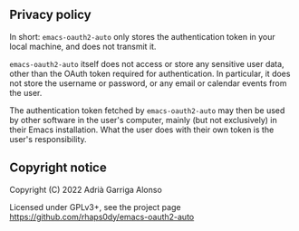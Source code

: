 ## Privacy policy

In short: `emacs-oauth2-auto` only stores the authentication token in your local
machine, and does not transmit it.

`emacs-oauth2-auto` itself does not access or store any sensitive user data,
other than the OAuth token required for authentication. In particular, it does
not store the username or password, or any email or calendar events from the
user.

The authentication token fetched by `emacs-oauth2-auto` may then be used by
other software in the user's computer, mainly (but not exclusively) in their
Emacs installation. What the user does with their own token is the user's
responsibility.


## Copyright notice

Copyright (C) 2022 Adrià Garriga Alonso

Licensed under GPLv3+, see the project page
<https://github.com/rhaps0dy/emacs-oauth2-auto>

